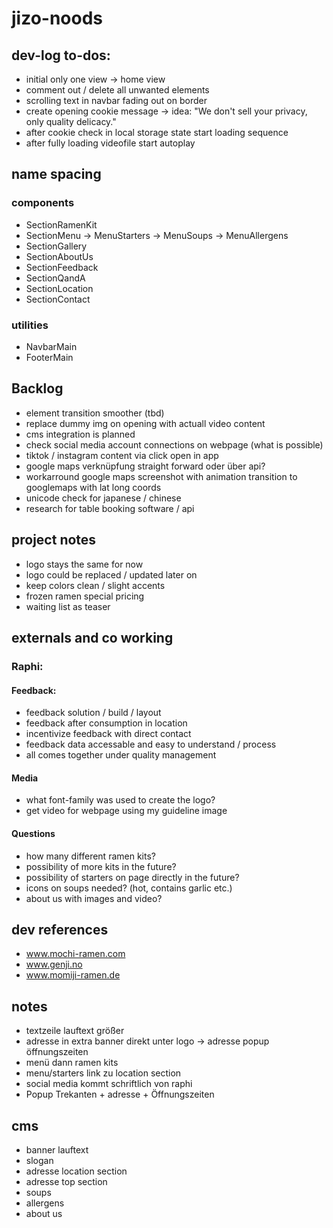 # jizo-noods

## dev-log to-dos:

- initial only one view -> home view
- comment out / delete all unwanted elements
- scrolling text in navbar fading out on border
- create opening cookie message
  -> idea: "We don't sell your privacy, only quality delicacy."
- after cookie check in local storage state start loading sequence
- after fully loading videofile start autoplay

## name spacing

### components

- SectionRamenKit
- SectionMenu
  -> MenuStarters
  -> MenuSoups
  -> MenuAllergens
- SectionGallery
- SectionAboutUs
- SectionFeedback
- SectionQandA
- SectionLocation
- SectionContact

### utilities

- NavbarMain
- FooterMain

## Backlog

- element transition smoother (tbd)
- replace dummy img on opening with actuall video content
- cms integration is planned
- check social media account connections on webpage (what is possible)
- tiktok / instagram content via click open in app
- google maps verknüpfung straight forward oder über api?
- workarround google maps screenshot with animation transition to googlemaps with lat long coords
- unicode check for japanese / chinese
- research for table booking software / api

## project notes

- logo stays the same for now
- logo could be replaced / updated later on
- keep colors clean / slight accents
- frozen ramen special pricing
- waiting list as teaser

## externals and co working

### Raphi:

#### Feedback:

- feedback solution / build / layout
- feedback after consumption in location
- incentivize feedback with direct contact
- feedback data accessable and easy to understand / process
- all comes together under quality management

#### Media

- what font-family was used to create the logo?
- get video for webpage using my guideline image

#### Questions

- how many different ramen kits?
- possibility of more kits in the future?
- possibility of starters on page directly in the future?
- icons on soups needed? (hot, contains garlic etc.)
- about us with images and video?

## dev references

- www.mochi-ramen.com
- www.genji.no
- www.momiji-ramen.de

## notes

- textzeile lauftext größer
- adresse in extra banner direkt unter logo
  -> adresse popup öffnungszeiten
- menü dann ramen kits
- menu/starters link zu location section
- social media kommt schriftlich von raphi
- Popup Trekanten + adresse + Öffnungszeiten

## cms

- banner lauftext
- slogan
- adresse location section
- adresse top section
- soups
- allergens
- about us
